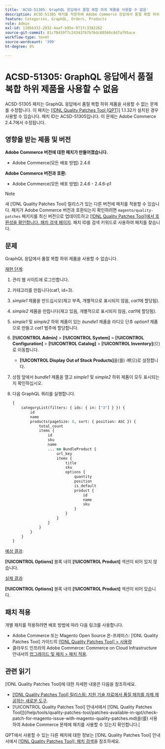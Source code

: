 ```yaml
---
title: 'ACSD-51305: GraphQL 응답에서 품절 복합 하위 제품을 사용할 수 없음'
description: ACSD-51305 패치를 적용하여 Adobe Commerce 응답에서 품절 복합 하위 제품을 사용할 수 없는 GraphQL 문제를 해결합니다.
feature: Categories, GraphQL, Orders, Products
role: Admin
exl-id: 110bb332-2032-4aaf-b95e-971fc3382262
source-git-commit: 81c78439f7c243437b7b76dc80560c847af95ace
workflow-type: tm+mt
source-wordcount: '399'
ht-degree: 0%

---
```


# ACSD-51305: GraphQL 응답에서 품절 복합 하위 제품을 사용할 수 없음

ACSD-51305 패치는 GraphQL 응답에서 품절 복합 하위 제품을 사용할 수 없는 문제를 수정합니다. 이 패치는 [[!DNL Quality Patches Tool (QPT)]](https://experienceleague.adobe.com/en/docs/commerce-knowledge-base/kb/announcements/commerce-announcements/magento-quality-patches-released-new-tool-to-self-serve-quality-patches) 1.1.32가 설치된 경우 사용할 수 있습니다. 패치 ID는 ACSD-51305입니다. 이 문제는 Adobe Commerce 2.4.7에서 수정됩니다.

## 영향을 받는 제품 및 버전

**Adobe Commerce 버전에 대한 패치가 만들어졌습니다.**

* Adobe Commerce(모든 배포 방법) 2.4.6

**Adobe Commerce 버전과 호환:**

* Adobe Commerce(모든 배포 방법) 2.4.6 - 2.4.6-p1

>[!NOTE]
>
>새 [!DNL Quality Patches Tool] 릴리스가 있는 다른 버전에 패치를 적용할 수 있습니다. 패치가 Adobe Commerce 버전과 호환되는지 확인하려면 `magento/quality-patches` 패키지를 최신 버전으로 업데이트하고 [[!DNL Quality Patches Tool]에서 호환성을 확인합니다. 패치 검색 페이지](https://experienceleague.adobe.com/tools/commerce-quality-patches/index.html). 패치 ID를 검색 키워드로 사용하여 패치를 찾습니다.

## 문제

GraphQL 응답에서 품절 복합 하위 제품을 사용할 수 없습니다.

<u>재현 단계</u>:

1. 관리 웹 사이트에 로그인합니다.
1. 카테고리를 만듭니다(cat1, id=3).
1. *simple1* 제품을 만드십시오(재고 부족, 개별적으로 표시되지 않음, *cat1*&#x200B;에 할당됨).
1. *simple2* 제품을 만듭니다(재고 있음, 개별적으로 표시되지 않음, *cat1*&#x200B;에 할당됨).
1. *simple1* 및 *simple2* 하위 제품이 있는 *bundle1* 제품을 라디오 단추 *option1* 제품으로 만들고 *cat1* 범주에 할당합니다.
1. **[!UICONTROL Admin]** > **[!UICONTROL System]** > **[!UICONTROL Configuration]** > **[!UICONTROL Catalog]** > **[!UICONTROL Inventory]**(으)로 이동합니다.

   * **[!UICONTROL Display Out of Stock Products]**&#x200B;을(를) *예*(으)로 설정합니다.

1. 상점 앞에서 *bundle1* 제품을 열고 *simple1* 및 *simple2* 하위 제품이 모두 표시되는지 확인하십시오.
1. 다음 GraphQL 쿼리를 실행합니다.

   ```GraphQL
   {
       categoryList(filters: { ids: { in: ["3"] } }) {
           id
           name
           products(pageSize: 8, sort: { position: ASC }) {
               total_count
               items {
                   id
                   sku
                   name
                   ... on BundleProduct {
                       url_key
                       items {
                           title
                           sku
                           options {
                               quantity
                               position
                               is_default
                               product {
                                   id
                                   name
                                   sku
                               }
                           }
                       }
                   }
               }
           }
       }
   }
   ```

<u>예상 결과</u>:

**[!UICONTROL Options]** 블록 내의 **[!UICONTROL Product]** 섹션이 비어 있지 않습니다.

<u>실제 결과</u>:

**[!UICONTROL Options]** 블록 내의 **[!UICONTROL Product]** 섹션이 비어 있습니다.

## 패치 적용

개별 패치를 적용하려면 배포 방법에 따라 다음 링크를 사용합니다.

* Adobe Commerce 또는 Magento Open Source 온-프레미스: [!DNL Quality Patches Tool] 가이드의 [[!DNL Quality Patches Tool] > 사용량](/help/tools/quality-patches-tool/usage.md)
* 클라우드 인프라의 Adobe Commerce: Commerce on Cloud Infrastructure 안내서의 [업그레이드 및 패치 > 패치 적용](https://experienceleague.adobe.com/docs/commerce-cloud-service/user-guide/develop/upgrade/apply-patches.html).

## 관련 읽기

[!DNL Quality Patches Tool]에 대한 자세한 내용은 다음을 참조하세요.

* [[!DNL Quality Patches Tool] 릴리스됨: 지원 기술 자료에서 품질 패치를 자체 제공하는 새로운 도구](https://experienceleague.adobe.com/en/docs/commerce-knowledge-base/kb/announcements/commerce-announcements/magento-quality-patches-released-new-tool-to-self-serve-quality-patches).
* [!UICONTROL Quality Patches Tool] 안내서에서  [!DNL Quality Patches Tool]](/help/tools/quality-patches-tool/patches-available-in-qpt/check-patch-for-magento-issue-with-magento-quality-patches.md)을(를) 사용하여 Adobe Commerce 문제에 패치를 사용할 수 있는지 확인합니다.[


QPT에서 사용할 수 있는 다른 패치에 대한 정보는 [!DNL Quality Patches Tool] 안내서에서 [[!DNL Quality Patches Tool]: 패치 검색](https://experienceleague.adobe.com/tools/commerce-quality-patches/index.html)을 참조하세요.
